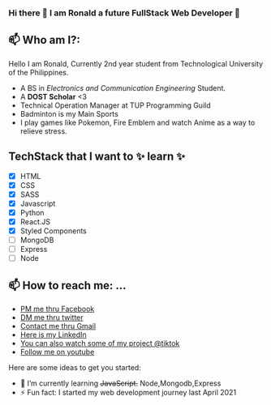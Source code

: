 ### Hi there 👋 I am Ronald a future FullStack Web Developer :green_heart:

## 📫 Who am I?: 
  Hello I am Ronald, Currently 2nd year student from Technological University of the Philippines.
  - A BS in *Electronics and Communication Engineering* Student.
  - A **DOST Scholar** <3 
  - Technical Operation Manager at TUP Programming Guild
  - Badminton is my Main Sports
  - I play games like Pokemon, Fire Emblem and watch Anime as a way to relieve stress. 

## TechStack that I want to ✨ learn ✨
- [x] HTML
- [x] CSS
- [x] SASS
- [x] Javascript
- [x] Python
- [x] React.JS
- [x] Styled Components
- [ ] MongoDB
- [ ] Express
- [ ] Node

## 📫 How to reach me: ...
- [PM me thru Facebook](https://www.facebook.com/Lexus654)
- [DM me thru twitter](https://twitter.com/ronaldlaz4)
- [Contact me thru Gmail](ronald.laz@tup.edu.ph)
- [Here is my LinkedIn](https://www.linkedin.com/in/ronald-laz-b04688217/)
- [You can also watch some of my project @tiktok](https://www.tiktok.com/@lexusoxo?)
- [Follow me on youtube](https://www.youtube.com/channel/UC-2WXXOJc5GZC88VEGKMzoA)






Here are some ideas to get you started:


- 🌱 I’m currently learning ~~JavaScript.~~ Node,Mongodb,Express
- ⚡ Fun fact: I started my web development journey last April 2021


<!--

**lexus654/lexus654** is a ✨ _special_ ✨ repository because its `README.md` (this file) appears on your GitHub profile.


